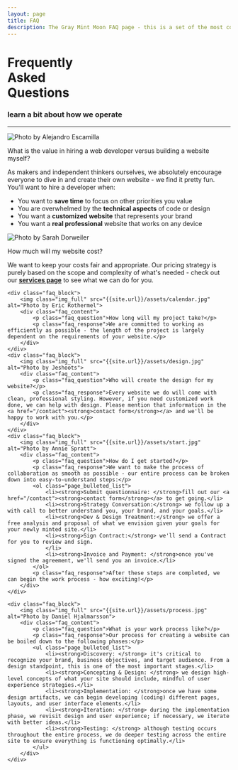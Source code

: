 ```yaml
---
layout: page
title: FAQ
description: The Gray Mint Moon FAQ page - this is a set of the most commonly asked questions that clients have asked us. Here, you'll find answers regarding how we operate and collaborate with our clients. 
---
```

<div class="text_center">
	<h1 class="page_title">Frequently<br>
	<span class="page_title_second">Asked</span><br>
	<span class="page_title_third">Questions</span></h1>
	<h3 class="page_subtitle">learn a bit about how we operate</h3>
	<hr class="divider_red">
</div>
<div class="faq">
	<div class="faq_block">
		<img class="img_full" src="{{site.url}}/assets/value.jpg" alt="Photo by Alejandro Escamilla">
		<div class="faq_content">
			<p class="faq_question">What is the value in hiring a web developer versus building a website myself?</p>
			<p class="faq_response">As makers and independent thinkers ourselves, we absolutely encourage everyone to dive in and create their own website - we find it pretty fun. You'll want to hire a developer when:</p>
			<ul class="page_bulleted_list">
				<li>You want to <strong>save time</strong> to focus on other priorities you value</li>
				<li>You are overwhelmed by the <strong>technical aspects</strong> of code or design</li>
				<li>You want a <strong>customized website</strong> that represents your brand</li>
				<li>You want a <strong>real professional</strong> website that works on any device</li>
			</ul>
		</div>
	</div>
	<div class="faq_block">
		<img class="img_full" src="{{site.url}}/assets/cost.jpg" alt="Photo by Sarah Dorweiler">
		<div class="faq_content">
			<p class="faq_question">How much will my website cost?</p>
			<p class="faq_response">We want to keep your costs fair and appropriate. Our pricing strategy is purely based on the scope and complexity of what's needed - check out our <a href="/services"><strong>services page</strong></a> to see what we can do for you.</p>
		</div>
	</div>
	
	<div class="faq_block">
		<img class="img_full" src="{{site.url}}/assets/calendar.jpg" alt="Photo by Eric Rothermel">
		<div class="faq_content">
			<p class="faq_question">How long will my project take?</p>
			<p class="faq_response">We are committed to working as efficiently as possible - the length of the project is largely dependent on the requirements of your website.</p>
		</div>
	</div>
	<div class="faq_block">
		<img class="img_full" src="{{site.url}}/assets/design.jpg" alt="Photo by Jeshoots">
		<div class="faq_content">
			<p class="faq_question">Who will create the design for my website?</p>
			<p class="faq_response">Every website we do will come with clean, professional styling. However, if you need customized work done, we can help with design. Please mention that information in the <a href="/contact"><strong>contact form</strong></a> and we'll be happy to work with you.</p>
		</div>
	</div>
	<div class="faq_block">
		<img class="img_full" src="{{site.url}}/assets/start.jpg" alt="Photo by Annie Spratt">
		<div class="faq_content">
			<p class="faq_question">How do I get started?</p>
			<p class="faq_response">We want to make the process of collaboration as smooth as possible - our entire process can be broken down into easy-to-understand steps:</p>
			<ol class="page_bulleted_list">
				<li><strong>Submit questionnaire: </strong>fill out our <a href="/contact"><strong>contact form</strong></a> to get going.</li>
				<li><strong>Strategy Conversation:</strong> we follow up a with call to better understand you, your brand, and your goals.</li>
				<li><strong>Dev & Design Treatment:</strong> we offer a free analysis and proposal of what we envision given your goals for your newly minted site.</li>
				<li><strong>Sign Contract:</strong> we'll send a Contract for you to review and sign.
				</li>
				<li><strong>Invoice and Payment: </strong>once you've signed the agreement, we'll send you an invoice.</li>
			</ol>
			<p class="faq_response">After these steps are completed, we can begin the work process - how exciting!</p>
		</div>
	</div>

	<div class="faq_block">
		<img class="img_full" src="{{site.url}}/assets/process.jpg" alt="Photo by Daniel Hjalmarsson">
		<div class="faq_content">
			<p class="faq_question">What is your work process like?</p>
			<p class="faq_response">Our process for creating a website can be boiled down to the following phases:</p>
			<ul class="page_bulleted_list">
				<li><strong>Discovery: </strong> it's critical to recognize your brand, business objectives, and target audience. From a design standpoint, this is one of the most important stages.</li>
				<li><strong>Concepting & Design: </strong> we design high-level concepts of what your site should include, mindful of user experience strategies.</li>
				<li><strong>Implementation: </strong>once we have some design artifacts, we can begin developing (coding) different pages, layouts, and user interface elements.</li>
				<li><strong>Iteration: </strong> during the implementation phase, we revisit design and user experience; if necessary, we iterate with better ideas.</li>
				<li><strong>Testing: </strong> although testing occurs throughout the entire process, we do deeper testing across the entire site to ensure everything is functioning optimally.</li>
			</ul>
		</div>
	</div>
</div>